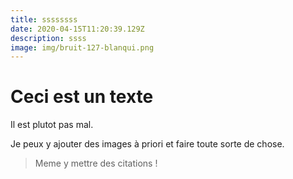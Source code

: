 ```yaml
---
title: ssssssss
date: 2020-04-15T11:20:39.129Z
description: ssss
image: img/bruit-127-blanqui.png
---
```

# Ceci est un texte

Il est plutot pas mal.

Je peux y ajouter des images à priori et faire toute sorte de chose.

> Meme y mettre des citations !